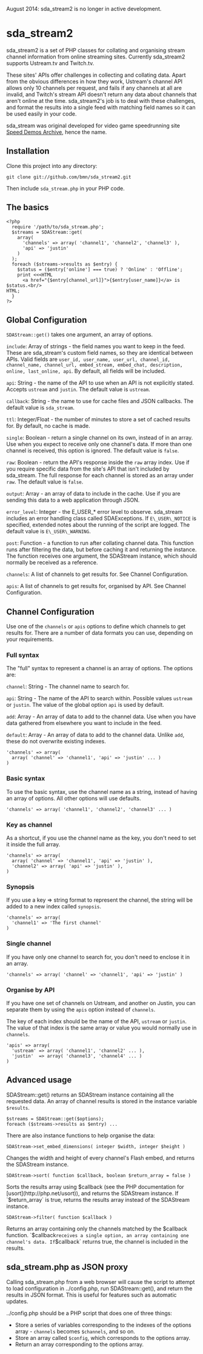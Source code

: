 August 2014: sda\_stream2 is no longer in active development.

sda\_stream2
============

sda\_stream2 is a set of PHP classes for collating and organising stream channel information from online streaming sites. Currently sda\_stream2 supports Ustream.tv and Twitch.tv.

These sites' APIs offer challenges in collecting and collating data. Apart from the obvious differences in how they work, Ustream's channel API allows only 10 channels per request, and fails if any channels at all are invalid, and Twitch's stream API doesn't return any data about channels that aren't online at the time. sda\_stream2's job is to deal with these challenges, and format the results into a single feed with matching field names so it can be used easily in your code.

sda\_stream was original developed for video game speedrunning site [Speed Demos Archive](http://speeddemosarchive.com), hence the name.

Installation
------------
Clone this project into any directory:

    git clone git://github.com/bmn/sda_stream2.git

Then include `sda_stream.php` in your PHP code.

The basics
----------
    <?php
      require '/path/to/sda_stream.php';
      $streams = SDAStream::get(
        array(
          'channels' => array( 'channel1', 'channel2', 'channel3' ),
          'api' => 'justin'
        )
      );
      foreach ($streams->results as $entry) {
        $status = ($entry['online'] === true) ? 'Online' : 'Offline';
        print <<<HTML
          <a href="{$entry[channel_url]}">{$entry[user_name]}</a> is $status.<br/>
    HTML;
      }
    ?>

    
Global Configuration
--------------------
`SDAStream::get()` takes one argument, an array of options.

`include`: Array of strings - the field names you want to keep in the feed.
These are sda\_stream's custom field names, so they are identical between APIs.
Valid fields are `user_id, user_name, user_url, channel_id, channel_name, channel_url, embed_stream, embed_chat, description, online, last_online, api`.
By default, all fields will be included.

`api`: String - the name of the API to use when an API is not explicitly stated.
Accepts `ustream` and `justin`. The default value is `ustream`.

`callback`: String - the name to use for cache files and JSON callbacks.
The default value is `sda_stream`.

`ttl`: Integer/Float - the number of minutes to store a set of cached results for.
By default, no cache is made.

`single`: Boolean - return a single channel on its own, instead of in an array.
Use when you expect to receive only one channel's data. If more than one channel is received, this option is ignored.
The default value is `false`.

`raw`: Boolean - return the API's response inside the `raw` array index.
Use if you require specific data from the site's API that isn't included by sda\_stream.
The full response for each channel is stored as an array under `raw`.
The default value is `false`.

`output`: Array - an array of data to include in the cache.
Use if you are sending this data to a web application through JSON.

`error_level`: Integer - the E\_USER\_\* error level to observe.
sda\_stream includes an error handling class called SDAExceptions. If `E\_USER\_NOTICE` is specified, extended notes about the running of the script are logged.
The default value is `E\_USER\_WARNING`.

`post`: Function - a function to run after collating channel data.
This function runs after filtering the data, but before caching it and returning the instance.
The function receives one argument, the SDAStream instance, which should normally be received as a reference.

`channels`: A list of channels to get results for. See Channel Configuration.

`apis`: A list of channels to get results for, organised by API. See Channel Configuration.

Channel Configuration
---------------------
Use one of the `channels` or `apis` options to define which channels to get results for. There are a number of data formats you can use, depending on your requirements.

### Full syntax
The "full" syntax to represent a channel is an array of options. The options are:

`channel`: String - The channel name to search for.

`api`: String - The name of the API to search within. Possible values `ustream` or `justin`. The value of the global option `api` is used by default.

`add`: Array - An array of data to add to the channel data. Use when you have data gathered from elsewhere you want to include in the feed.

`default`: Array - An array of data to add to the channel data. Unlike `add`, these do not overwrite existing indexes.

    'channels' => array(
      array( 'channel' => 'channel1', 'api' => 'justin' ... )
    )

### Basic syntax
To use the basic syntax, use the channel name as a string, instead of having an array of options. All other options will use defaults.

    'channels' => array( 'channel1', 'channel2', 'channel3' ... )

### Key as channel
As a shortcut, if you use the channel name as the key, you don't need to set it inside the full array.

    'channels' => array(
      array( 'channel' => 'channel1', 'api' => 'justin' ),
      'channel2' => array( 'api' => 'justin' ),
    )

### Synopsis
If you use a key => string format to represent the channel, the string will be added to a new index called `synopsis`.

    'channels' => array(
      'channel1' => 'The first channel'
    )

### Single channel
If you have only one channel to search for, you don't need to enclose it in an array.

    'channels' => array( 'channel' => 'channel1', 'api' => 'justin' )

### Organise by API
If you have one set of channels on Ustream, and another on Justin, you can separate them by using the `apis` option instead of `channels`.

The key of each index should be the name of the API, `ustream` or `justin`. The value of that index is the same array or value you would normally use in `channels`.

    'apis' => array(
      'ustream' => array( 'channel1', 'channel2' ... ),
      'justin'  => array( 'channel3', 'channel4' ... )
    )
    
Advanced usage
--------------
SDAStream::get() returns an SDAStream instance containing all the requested data. An array of channel results is stored in the instance variable `$results`.

    $streams = SDAStream::get($options);
    foreach ($streams->results as $entry) ...

There are also instance functions to help organise the data:

    SDAStream->set_embed_dimensions( integer $width, integer $height )
Changes the width and height of every channel's Flash embed, and returns the SDAStream instance.

    SDAStream->sort( function $callback, boolean $return_array = false )
Sorts the results array using $callback (see the PHP documentation for [usort](http://php.net/usort)), and returns the SDAStream instance.
If `$return_array` is true, returns the results array instead of the SDAStream instance.

    SDAStream->filter( function $callback )
Returns an array containing only the channels matched by the $callback function.
`$callback` receives a single option, an array containing one channel's data. If `$callback` returns true, the channel is included in the results.

sda_stream.php as JSON proxy
----------------------------
Calling sda_stream.php from a web browser will cause the script to attempt to load configuration in ../config.php, run SDAStream::get(), and return the results in JSON format. This is useful for features such as automatic updates.

../config.php should be a PHP script that does one of three things:

* Store a series of variables corresponding to the indexes of the options array - `channels` becomes `$channels`, and so on.
* Store an array called `$config`, which corresponds to the options array.
* Return an array corresponding to the options array.
